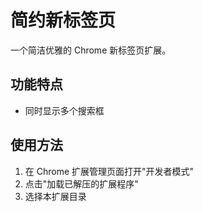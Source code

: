 # 简约新标签页

一个简洁优雅的 Chrome 新标签页扩展。

## 功能特点

- 同时显示多个搜索框

## 使用方法

1. 在 Chrome 扩展管理页面打开"开发者模式"
2. 点击"加载已解压的扩展程序"
3. 选择本扩展目录

